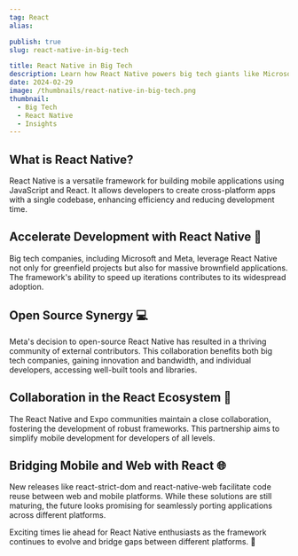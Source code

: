 ```yaml
---
tag: React
alias:

publish: true
slug: react-native-in-big-tech

title: React Native in Big Tech
description: Learn how React Native powers big tech giants like Microsoft and Meta, accelerating development. Open-source, and bridging mobile-web gap.
date: 2024-02-29
image: /thumbnails/react-native-in-big-tech.png
thumbnail:
  - Big Tech
  - React Native
  - Insights
---
```



## What is React Native?
React Native is a versatile framework for building mobile applications using JavaScript and React. It allows developers to create cross-platform apps with a single codebase, enhancing efficiency and reducing development time.

## Accelerate Development with React Native 📱
Big tech companies, including Microsoft and Meta, leverage React Native not only for greenfield projects but also for massive brownfield applications. The framework's ability to speed up iterations contributes to its widespread adoption.

## Open Source Synergy 💻
Meta's decision to open-source React Native has resulted in a thriving community of external contributors. This collaboration benefits both big tech companies, gaining innovation and bandwidth, and individual developers, accessing well-built tools and libraries.

## Collaboration in the React Ecosystem 🙌
The React Native and Expo communities maintain a close collaboration, fostering the development of robust frameworks. This partnership aims to simplify mobile development for developers of all levels.

## Bridging Mobile and Web with React 🌐
New releases like react-strict-dom and react-native-web facilitate code reuse between web and mobile platforms. While these solutions are still maturing, the future looks promising for seamlessly porting applications across different platforms.

Exciting times lie ahead for React Native enthusiasts as the framework continues to evolve and bridge gaps between different platforms. 🚀
